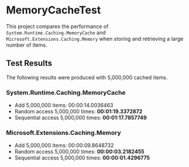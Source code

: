 # MemoryCacheTest

This project compares the performance of `System.Runtime.Caching.MemoryCache` and `Microsoft.Extensions.Caching.Memory` when storing and retrieving a large number of items.

## Test Results

The following results were produced with 5,000,000 cached items.

### System.Runtime.Caching.MemoryCache
- Add 5,000,000 items: 00:00:14.0036463
- Random access 5,000,000 times: **00:01:19.3372872**
- Sequential access 5,000,000 times: **00:01:17.7857749**

### Microsoft.Extensions.Caching.Memory
- Add 5,000,000 items: 00:00:09.8648732
- Random access 5,000,000 times: **00:00:03.2182455**
- Sequential access 5,000,000 times: **00:00:01.4296775**


